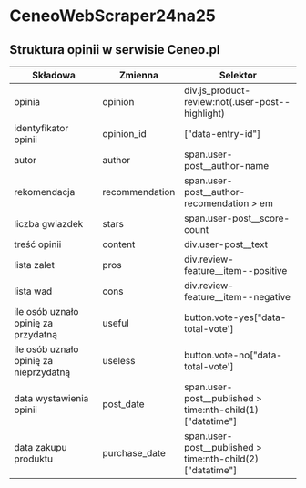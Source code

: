 # CeneoWebScraper24na25

## Struktura opinii w serwisie Ceneo.pl

| Składowa                         | Zmienna           | Selektor         |
|----------------------------------|-------------------|------------------|
| opinia                           | opinion           |div.js_product-review:not(.user-post--highlight)|
| identyfikator opinii             | opinion_id        |["data-entry-id"]|
| autor                            | author            |span.user-post__author-name |
| rekomendacja                     | recommendation    |span.user-post__author-recomendation > em|
| liczba gwiazdek                  | stars             |span.user-post__score-count|
| treść opinii                     | content           |div.user-post__text|
| lista zalet                      | pros              |div.review-feature__item--positive|
| lista wad                        | cons              |div.review-feature__item--negative |
| ile osób uznało opinię za przydatną     | useful     |button.vote-yes["data-total-vote']|
| ile osób uznało opinię za nieprzydatną  | useless    |button.vote-no["data-total-vote']|
| data wystawienia opinii          | post_date         |span.user-post__published > time:nth-child(1)["datatime"]|
| data zakupu produktu             | purchase_date     |span.user-post__published > time:nth-child(2)["datatime"]|